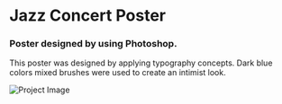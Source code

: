 # Jazz Concert Poster
### Poster designed by using Photoshop.

This poster was designed by applying typography concepts. 
Dark blue colors mixed brushes were used to create an intimist look.

![Project Image](https://github.com/MarianaSouza/MoviePoster_Photoshop/blob/master/movie_poster_revamped.PNG)


